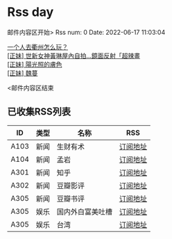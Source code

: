 # Rss day

邮件内容区开始>
Rss num: 0  Date: 2022-06-17 11:03:04 <br/>

<a href='http://www.zhihu.com/question/35924480/answer/2529622287?utm_campaign=rss&utm_medium=rss&utm_source=rss&utm_content=title'>一个人去衢州怎么玩？</a><br/>
<a href='https://www.ptt.cc/bbs/Beauty/M.1655433712.A.7C3.html'>[正妹] 世新女神黃琳屋內自拍…鏡面反射「超辣畫</a><br/>
<a href='https://www.ptt.cc/bbs/Beauty/M.1655433361.A.89A.html'>[正妹] 陽光照的膚色</a><br/>
<a href='https://www.ptt.cc/bbs/Beauty/M.1655430228.A.AFC.html'>[正妹] 魏蔓</a><br/>


<邮件内容区结束

## 已收集RSS列表

| ID | 类型 | 名称  | RSS  |
| -- | -- | -- | -- | 
| A103  | 新闻 | 生财有术 | [订阅地址](https://scys.info/feed) |
| A104  | 新闻 | 孟岩  | [订阅地址](https://feedpress.me/wx-dreamytalks) |
| A301  | 新闻 | 知乎 | [订阅地址](https://www.zhihu.com/rss) |
| A302  | 新闻 | 豆瓣影评 | [订阅地址](https://www.douban.com/feed/review/movie) |
| A305  | 新闻 | 豆瓣书评 | [订阅地址](https://www.douban.com/feed/review/book) |
| A305  | 娱乐 | 国内外白富美吐槽 | [订阅地址](http://rsshub.v2fy.com:1200/weibo/user/5323541229) |
| A305  | 娱乐 | 台湾 | [订阅地址](https://www.ptt.cc/atom/beauty.xml) |
